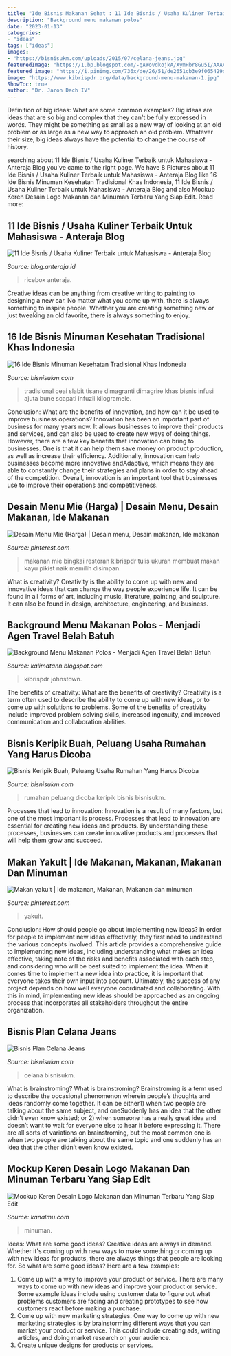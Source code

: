 ```yaml
---
title: "Ide Bisnis Makanan Sehat : 11 Ide Bisnis / Usaha Kuliner Terbaik Untuk Mahasiswa"
description: "Background menu makanan polos"
date: "2023-01-13"
categories:
- "ideas"
tags: ["ideas"]
images:
- "https://bisnisukm.com/uploads/2015/07/celana-jeans.jpg"
featuredImage: "https://1.bp.blogspot.com/-gAWovdkojkA/XymHbr8Gu5I/AAAAAAAAIsI/bsw1KjHkv60OjI3SsrDa00BjeebWYJMNQCLcBGAsYHQ/s626/8.%2BDesain%2Blogo%2Bmakanan%2Bburger.jpg"
featured_image: "https://i.pinimg.com/736x/de/26/51/de2651cb3e9f065429d16b567805e296.jpg"
image: "https://www.kibrispdr.org/data/background-menu-makanan-1.jpg"
ShowToc: true
author: "Dr. Jaron Dach IV"
---
```



Definition of big ideas: What are some common examples?
Big ideas are ideas that are so big and complex that they can't be fully expressed in words. They might be something as small as a new way of looking at an old problem or as large as a new way to approach an old problem. Whatever their size, big ideas always have the potential to change the course of history.

	

		
searching about 11 Ide Bisnis / Usaha Kuliner Terbaik untuk Mahasiswa - Anteraja Blog you've came to the right page. We have 8 Pictures about 11 Ide Bisnis / Usaha Kuliner Terbaik untuk Mahasiswa - Anteraja Blog like 16 Ide Bisnis Minuman Kesehatan Tradisional Khas Indonesia, 11 Ide Bisnis / Usaha Kuliner Terbaik untuk Mahasiswa - Anteraja Blog and also Mockup Keren Desain Logo Makanan dan Minuman Terbaru Yang Siap Edit. Read more:
		
    
## 11 Ide Bisnis / Usaha Kuliner Terbaik Untuk Mahasiswa - Anteraja Blog

<img loading=lazy src="https://blog.anteraja.id/wp-content/uploads/2020/12/Ricebox.jpg" onerror="this.onerror=null;this.src='https://tse1.mm.bing.net/th?id=OIP.CiG7leiLpjJu_MECOnoOHwHaE8&amp;pid=15.1';" alt="11 Ide Bisnis / Usaha Kuliner Terbaik untuk Mahasiswa - Anteraja Blog">

_Source: blog.anteraja.id_

>ricebox anteraja. 

	

Creative ideas can be anything from creative writing to painting to designing a new car. No matter what you come up with, there is always something to inspire people. Whether you are creating something new or just tweaking an old favorite, there is always something to enjoy.

    
## 16 Ide Bisnis Minuman Kesehatan Tradisional Khas Indonesia

<img loading=lazy src="https://bisnisukm.com/uploads/2020/09/16-Ide-Bisnis-Minuman-Kesehatan-Tradisional-Khas-Indonesia.jpg" onerror="this.onerror=null;this.src='https://tse3.mm.bing.net/th?id=OIP.wgCZge8ojz1m4nnbuZcdFgHaER&amp;pid=15.1';" alt="16 Ide Bisnis Minuman Kesehatan Tradisional Khas Indonesia">

_Source: bisnisukm.com_

>tradisional ceai slabit tisane dimagranti dimagrire khas bisnis infusi ajuta bune scapati infuzii kilogramele. 

	

Conclusion: What are the benefits of innovation, and how can it be used to improve business operations?
Innovation has been an important part of business for many years now. It allows businesses to improve their products and services, and can also be used to create new ways of doing things. However, there are a few key benefits that innovation can bring to businesses. One is that it can help them save money on product production, as well as increase their efficiency. Additionally, innovation can help businesses become more innovative andAdaptive, which means they are able to constantly change their strategies and plans in order to stay ahead of the competition. Overall, innovation is an important tool that businesses use to improve their operations and competitiveness.

    
## Desain Menu Mie (Harga) | Desain Menu, Desain Makanan, Ide Makanan

<img loading=lazy src="https://i.pinimg.com/736x/de/26/51/de2651cb3e9f065429d16b567805e296.jpg" onerror="this.onerror=null;this.src='https://tse2.mm.bing.net/th?id=OIP.IhpzyB4p2kPJGmD6TR9e-wHaKd&amp;pid=15.1';" alt="Desain Menu Mie (Harga) | Desain menu, Desain makanan, Ide makanan">

_Source: pinterest.com_

>makanan mie bingkai restoran kibrispdr tulis ukuran membuat makan kayu pikist naik memilih disimpan. 

	

What is creativity?
Creativity is the ability to come up with new and innovative ideas that can change the way people experience life. It can be found in all forms of art, including music, literature, painting, and sculpture. It can also be found in design, architecture, engineering, and business.

    
## Background Menu Makanan Polos - Menjadi Agen Travel Belah Batuh

<img loading=lazy src="https://www.kibrispdr.org/data/background-menu-makanan-1.jpg" onerror="this.onerror=null;this.src='https://tse2.mm.bing.net/th?id=OIP.HxNDP3WE5sZqFOUpqCp_MgAAAA&amp;pid=15.1';" alt="Background Menu Makanan Polos - Menjadi Agen Travel Belah Batuh">

_Source: kalimatann.blogspot.com_

>kibrispdr johnstown. 

	

The benefits of creativity: What are the benefits of creativity?
Creativity is a term often used to describe the ability to come up with new ideas, or to come up with solutions to problems. Some of the benefits of creativity include improved problem solving skills, increased ingenuity, and improved communication and collaboration abilities.

    
## Bisnis Keripik Buah, Peluang Usaha Rumahan Yang Harus Dicoba

<img loading=lazy src="https://bisnisukm.com/uploads/2019/10/bisnis-keripik-buah-peluang-usaha-rumahan-yang-harus-dicoba.jpg" onerror="this.onerror=null;this.src='https://tse4.mm.bing.net/th?id=OIP.mbTn4T5B1ma7Ut0c29UMBQHaEc&amp;pid=15.1';" alt="Bisnis Keripik Buah, Peluang Usaha Rumahan Yang Harus Dicoba">

_Source: bisnisukm.com_

>rumahan peluang dicoba keripik bisnis bisnisukm. 

	

Processes that lead to innovation:
Innovation is a result of many factors, but one of the most important is process. Processes that lead to innovation are essential for creating new ideas and products. By understanding these processes, businesses can create innovative products and processes that will help them grow and succeed.

    
## Makan Yakult | Ide Makanan, Makanan, Makanan Dan Minuman

<img loading=lazy src="https://i.pinimg.com/736x/f7/c9/f7/f7c9f70540835aa5190e9f6d41b01b27.jpg" onerror="this.onerror=null;this.src='https://tse3.mm.bing.net/th?id=OIP.Y1-4Ce0MQlGKQAfaYKa2iAHaNK&amp;pid=15.1';" alt="Makan yakult | Ide makanan, Makanan, Makanan dan minuman">

_Source: pinterest.com_

>yakult. 

	

Conclusion: How should people go about implementing new ideas?
In order for people to implement new ideas effectively, they first need to understand the various concepts involved. This article provides a comprehensive guide to implementing new ideas, including understanding what makes an idea effective, taking note of the risks and benefits associated with each step, and considering who will be best suited to implement the idea.
When it comes time to implement a new idea into practice, it is important that everyone takes their own input into account. Ultimately, the success of any project depends on how well everyone coordinated and collaborating. With this in mind, implementing new ideas should be approached as an ongoing process that incorporates all stakeholders throughout the entire organization.

    
## Bisnis Plan Celana Jeans

<img loading=lazy src="https://bisnisukm.com/uploads/2015/07/celana-jeans.jpg" onerror="this.onerror=null;this.src='https://tse2.mm.bing.net/th?id=OIP.GZkgMGFPbEUaXA7QSTOZHQHaFj&amp;pid=15.1';" alt="Bisnis Plan Celana Jeans">

_Source: bisnisukm.com_

>celana bisnisukm. 

	

What is brainstroming?
What is brainstroming? Brainstroming is a term used to describe the occasional phenomenon wherein people’s thoughts and ideas randomly come together. It can be either1) when two people are talking about the same subject, and oneSuddenly has an idea that the other didn’t even know existed; or 2) when someone has a really great idea and doesn’t want to wait for everyone else to hear it before expressing it. There are all sorts of variations on brainstroming, but the most common one is when two people are talking about the same topic and one suddenly has an idea that the other didn’t even know existed.

    
## Mockup Keren Desain Logo Makanan Dan Minuman Terbaru Yang Siap Edit

<img loading=lazy src="https://1.bp.blogspot.com/-gAWovdkojkA/XymHbr8Gu5I/AAAAAAAAIsI/bsw1KjHkv60OjI3SsrDa00BjeebWYJMNQCLcBGAsYHQ/s626/8.%2BDesain%2Blogo%2Bmakanan%2Bburger.jpg" onerror="this.onerror=null;this.src='https://tse3.mm.bing.net/th?id=OIP.AHH4FuVhOjggi3Jng7yZJwHaHa&amp;pid=15.1';" alt="Mockup Keren Desain Logo Makanan dan Minuman Terbaru Yang Siap Edit">

_Source: kanalmu.com_

>minuman. 

	

Ideas: What are some good ideas?
Creative ideas are always in demand. Whether it's coming up with new ways to make something or coming up with new ideas for products, there are always things that people are looking for. So what are some good ideas? Here are a few examples: 
1. Come up with a way to improve your product or service. There are many ways to come up with new ideas and improve your product or service. Some example ideas include using customer data to figure out what problems customers are facing and creating prototypes to see how customers react before making a purchase. 
2. Come up with new marketing strategies. One way to come up with new marketing strategies is by brainstorming different ways that you can market your product or service. This could include creating ads, writing articles, and doing market research on your audience. 
3. Create unique designs for products or services.

